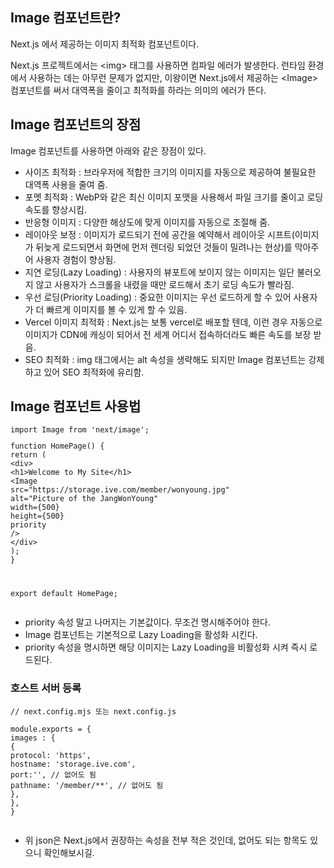 <h2 data-ke-size="size26">Image 컴포넌트란?</h2>
<p data-ke-size="size16">Next.js 에서 제공하는 이미지 최적화 컴포넌트이다.</p>
<p data-ke-size="size16">Next.js 프로젝트에서는 &lt;img&gt; 태그를 사용하면 컴파일 에러가 발생한다. 런타임 환경에서 사용하는 데는 아무런 문제가 없지만, 이왕이면 Next.js에서 제공하는 &lt;Image&gt; 컴포넌트를 써서 대역폭을 줄이고 최적화를 하라는 의미의 에러가 뜬다.</p>
<h2 data-ke-size="size26">Image 컴포넌트의 장점</h2>
<p data-ke-size="size16">Image 컴포넌트를 사용하면 아래와 같은 장점이 있다.</p>
<ul style="list-style-type: disc;" data-ke-list-type="disc">
<li>사이즈 최적화 : 브라우저에 적합한 크기의 이미지를 자동으로 제공하여 불필요한 대역폭 사용을 줄여 줌.</li>
<li>포멧 최적화 : WebP와 같은 최신 이미지 포맷을 사용해서 파일 크기를 줄이고 로딩 속도를 향상시킴.</li>
<li>반응형 이미지 : 다양한 해상도에 맞게 이미지를 자동으로 조절해 줌.</li>
<li>레이아웃 보정 : 이미지가 로드되기 전에 공간을 예약해서 레이아웃 시프트(이미지가 뒤늦게 로드되면서 화면에 먼저 렌더링 되었던 것들이 밀려나는 현상)를 막아주어 사용자 경험이 향상됨.</li>
<li>지연 로딩(Lazy Loading) : 사용자의 뷰포트에 보이지 않는 이미지는 일단 불러오지 않고 사용자가 스크롤을 내렸을 때만 로드해서 초기 로딩 속도가 빨라짐.</li>
<li>우선 로딩(Priority Loading) : 중요한 이미지는 우선 로드하게 할 수 있어 사용자가 더 빠르게 이미지를 볼 수 있게 할 수 있음.</li>
<li>Vercel 이미지 최적화 : Next.js는 보통 vercel로 배포할 텐데, 이런 경우 자동으로 이미지가 CDN에 캐싱이 되어서 전 세계 어디서 접속하더라도 빠른 속도를 보장 받음.</li>
<li>SEO 최적화 : img 태그에서는 alt 속성을 생략해도 되지만 Image 컴포넌트는 강제하고 있어 SEO 최적화에 유리함.</li>
</ul>
<h2 data-ke-size="size26">Image 컴포넌트 사용법</h2>
<pre id="code_1722184228431" class="typescript" data-ke-language="typescript" data-ke-type="codeblock"><code>import Image from 'next/image';
<p>function HomePage() {
return (
&lt;div&gt;
&lt;h1&gt;Welcome to My Site&lt;/h1&gt;
&lt;Image
src=&quot;https://storage.ive.com/member/wonyoung.jpg&quot;
alt=&quot;Picture of the JangWonYoung&quot;
width={500}
height={500}
priority
/&gt;
&lt;/div&gt;
);
}</p>
<p>export default HomePage;</code></pre></p>
<ul style="list-style-type: disc;" data-ke-list-type="disc">
<li>priority 속성 말고 나머지는 기본값이다. 무조건 명시해주어야 한다.</li>
<li>Image 컴포넌트는 기본적으로 Lazy Loading을 활성화 시킨다.</li>
<li>priority 속성을 명시하면 해당 이미지는 Lazy Loading을 비활성화 시켜 즉시 로드된다.</li>
</ul>
<h3 data-ke-size="size23">호스트 서버 등록</h3>
<pre id="code_1722184471700" class="typescript" data-ke-language="typescript" data-ke-type="codeblock"><code>// next.config.mjs 또는 next.config.js
<p>module.exports = {
images : {
{
protocol: 'https',
hostname: 'storage.ive.com',
port:'', // 없어도 됨
pathname: '/member/**', // 없어도 됨
},
},
}</code></pre></p>
<ul style="list-style-type: disc;" data-ke-list-type="disc">
<li>위 json은 Next.js에서 권장하는 속성을 전부 적은 것인데, 없어도 되는 항목도 있으니 확인해보시길.</li>
</ul>